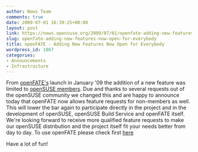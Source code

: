 ```yaml
---
author: News Team
comments: true
date: 2009-07-01 16:39:25+00:00
layout: post
link: https://news.opensuse.org/2009/07/01/openfate-adding-new-features-now-open-for-everybody/
slug: openfate-adding-new-features-now-open-for-everybody
title: openFATE - Adding New Features Now Open for Everybody
wordpress_id: 1867
categories:
- Announcements
- Infrastructure
---
```


From [openFATE's](http://features.opensuse.org) launch in January '09 the addition of a new feature was limited to [openSUSE members](https://users.opensuse.org/membership/list). Due and thanks to several requests out of the openSUSE community we changed this and are happy to announce today that openFATE now allows feature requests for non-members as well. This will lower the bar again to participate directly in the project and in the development of openSUSE, openSUSE Build Service and openFATE itself. 
We're looking forward to receive more qualified feature requests to make our openSUSE distribution and the project itself fit your needs better from day to day. To use openFATE please check first  [here](http://en.opensuse.org/OpenFATE/Documentation)

Have a lot of fun!

